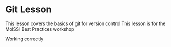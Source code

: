 # Git Lesson

This lesson covers the basics of git for version control
This lesson is for the MolSSI Best Practices workshop

Working correctly
